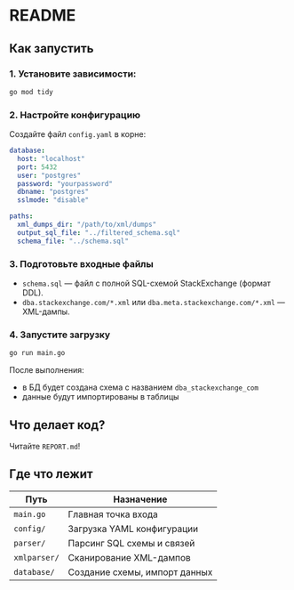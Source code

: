 # README

## Как запустить

### 1. Установите зависимости:
```bash
go mod tidy
```

### 2. Настройте конфигурацию
Создайте файл `config.yaml` в корне:
```yaml
database:
  host: "localhost"
  port: 5432
  user: "postgres"
  password: "yourpassword"
  dbname: "postgres"
  sslmode: "disable"

paths:
  xml_dumps_dir: "/path/to/xml/dumps"
  output_sql_file: "../filtered_schema.sql"
  schema_file: "../schema.sql"
```

### 3. Подготовьте входные файлы
- `schema.sql` — файл с полной SQL-схемой StackExchange (формат DDL).
- `dba.stackexchange.com/*.xml` или `dba.meta.stackexchange.com/*.xml` — XML-дампы.

### 4. Запустите загрузку
```bash
go run main.go
```

После выполнения:
- в БД будет создана схема с названием `dba_stackexchange_com`
- данные будут импортированы в таблицы

## Что делает код?
Читайте `REPORT.md`!

## Где что лежит
| Путь | Назначение |
|------|------------|
| `main.go` | Главная точка входа |
| `config/` | Загрузка YAML конфигурации |
| `parser/` | Парсинг SQL схемы и связей |
| `xmlparser/` | Сканирование XML-дампов |
| `database/` | Создание схемы, импорт данных |